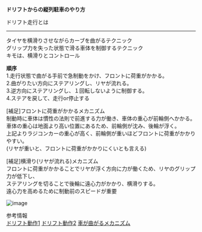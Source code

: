 **ドリフトからの縦列駐車のやり方**<br>

ドリフト走行とは<br>
***
タイヤを横滑りさせながらカーブを曲がるテクニック<br>
グリップ力を失った状態で滑る車体を制御するテクニック<br>
キモは、横滑りとコントロール<br>

**順序**<br>
1.走行状態で曲がる手前で急制動をかけ、フロントに荷重がかかる。<br>
2.曲がりたい方向にステアリングし、リヤが流れる。<br>
3.逆方向にステアリングし、１回転しないように制御する。<br>
4.ステアを戻して、走行or停止する<br>

[補足]フロントに荷重がかかるメカニズム<br>
制動時に車体は慣性の法則で前進する力が働き、車体の重心が前輪側へかかる。<br>
車体の重心は地面より高い位置にあるため、前輪側が沈み、後輪が浮く。<br>
上記よりラジコンカーの重心が高く、前輪側が重いほどフロントに荷重がかかりやすい。<br>
(リヤが重いと、フロントに荷重がかかりにくいとも言える)<br>

[補足]横滑り(リヤが流れる)メカニズム<br>
フロントに荷重がかかることでリヤが浮く方向に力が働くため、リヤのグリップ力が低下し、<br>
ステアリングを切ることで後輪に遠心力がかかり、横滑りする。<br>
遠心力を高めるために制動前のスピードが重要<br>

![image](https://user-images.githubusercontent.com/48497675/54396374-19303680-46f6-11e9-8f0b-296efeda7e2f.png)

参考情報<br>
[ドリフト動作1](https://detail.chiebukuro.yahoo.co.jp/qa/question_detail/q1254940442)
[ドリフト動作2](http://rc-j.org/html/02drift.html)
[車が曲がるメカニズム](https://www.hai-sya.com/column/steady_circular_turning_univ005.html)
